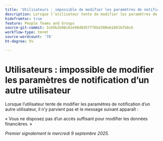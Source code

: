 ```yaml
---
title: 'Utilisateurs : impossible de modifier les paramètres de notification d’un autre utilisateur'
description: Lorsque l’utilisateur tente de modifier les paramètres de notification d’un autre utilisateur, il n’y parvient pas et un message d’erreur apparaît.
hidefromtoc: true
feature: People Teams and Groups
source-git-commit: 3cb9b2b88c62e98d8d57f76b4300eb1601bfb8cb
workflow-type: tm+mt
source-wordcount: '78'
ht-degree: 5%

---
```



# Utilisateurs : impossible de modifier les paramètres de notification d’un autre utilisateur

Lorsque l’utilisateur tente de modifier les paramètres de notification d’un autre utilisateur, il n’y parvient pas et le message suivant apparaît :

« Vous ne disposez pas d’un accès suffisant pour modifier les données financières. »

_Premier signalement le mercredi 9 septembre 2025._
